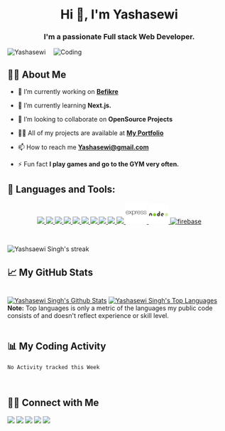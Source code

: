 <h1 align="center">Hi 👋, I'm Yashasewi</h1>

<h3 align="center">I'm a passionate Full stack Web Developer.</h3>

<img align="right" alt="Coding" width="400" src="https://miro.medium.com/max/1272/1*ZSVmWGcc1weENb0ShawWxw.gif">

<p align="left"> <img src="https://komarev.com/ghpvc/?username=Yashasewi&label=Profile%20views&color=0e75b6&style=flat" alt="Yashasewi" /> </p>


## 🙋‍♂️ About Me

- 🔭 I’m currently working on **[Befikre](https://befikrestore.in)**

- 🌱 I’m currently learning **Next.js.**

- 👯 I’m looking to collaborate on **OpenSource Projects**

- 👨‍💻 All of my projects are available at **[My Portfolio](http://yashasewi.eu.org)**

- 📫 How to reach me **Yashasewi@gmail.com**

- ⚡ Fun fact **I play games and go to the GYM very often.**



## 🚀 Languages and Tools:

<p align="center"> 
    <a href="https://www.java.com" target="_blank"> <img src="https://img.icons8.com/color/48/000000/java-coffee-cup-logo.png" height=58px/> </a>
    <a href="https://www.w3.org/html/" target="_blank"> <img src="https://img.icons8.com/color/48/000000/html-5.png"/> </a> 
    <a href="https://www.w3schools.com/css/" target="_blank"> <img src="https://img.icons8.com/color/48/000000/css3.png"/> </a> 
    <a href="https://www.w3schools.com/js/DEFAULT.asp" target="_blank"> <img src="https://img.icons8.com/color/48/000000/javascript.png"/> </a>
    <a href="https://reactjs.org/" target="_blank"> <img src="https://img.icons8.com/color/48/000000/react-native.png"/> </a>
    <a href="https://www.typescriptlang.org/" target="_blank"> <img src="https://img.icons8.com/color/48/000000/typescript.png"/> </a>
    <a href="https://www.python.org" target="_blank"> <img src="https://img.icons8.com/color/48/000000/python.png"/> </a>
    <a href="https://www.postgresql.org/" target="_blank"> <img src="https://img.icons8.com/color/48/000000/postgreesql.png"/> </a>
    <a href="https://www.mongodb.com/" target="_blank"> <img src="https://img.icons8.com/color/48/000000/mongodb.png"/> </a>
    <a href="https://www.figma.com/" target="_blank"> <img src="https://img.icons8.com/color/48/000000/figma--v1.png"/> </a>
    <a href="https://expressjs.com" target="_blank" rel="noreferrer"> <img src="https://raw.githubusercontent.com/devicons/devicon/master/icons/express/express-original-wordmark.svg" alt="express" height = 48px/>
    </a> 
    <a href="https://nodejs.org" target="_blank" rel="noreferrer"> <img src="https://raw.githubusercontent.com/devicons/devicon/master/icons/nodejs/nodejs-original-wordmark.svg" alt="nodejs" height=45px"/>
    <a href="https://firebase.google.com/" target="_blank" rel="noreferrer"> <img src="https://www.vectorlogo.zone/logos/firebase/firebase-icon.svg" alt="firebase" height=48px/>
    </a>

</p>

<br/>



<p>
        <img title="🔥 Get streak stats for your profile at git.io/streak-stats" alt="Yashsaewi Singh's streak" src="https://github-readme-streak-stats.herokuapp.com/?user=Yashasewi&theme=black-ice&hide_border=true&stroke=0000&background=060A0CD0"/>
</p>

## 📈 My GitHub Stats

<!-- <p align="center"> <img src="https://github-readme-stats.vercel.app/api?username=Yashasewi&show_icons=true&theme=gotham" alt="Yashasewi" /> </p>

<p ><img alt="Rahul Roy's Top Languages" src="https://github-readme-stats.vercel.app/api/top-langs/?username=Yashasewi&langs_count=8&count_private=true&layout=compact&theme=react&hide_border=true&bg_color=0D1117" /></p> -->

  <br/>
    <a href="https://github.com/yashasewi/github-readme-stats"><img alt="Yashasewi Singh's Github Stats" src="https://github-readme-stats.vercel.app/api?username=yashasewi&show_icons=true&count_private=true&theme=react&hide_border=true&bg_color=0D1117" /></a>
  <a href="https://github.com/yashasewi/github-readme-stats"><img alt="Yashasewi Singh's Top Languages" src="https://github-readme-stats.vercel.app/api/top-langs/?username=yashasewi&langs_count=8&count_private=true&layout=compact&theme=react&hide_border=true&bg_color=0D1117" /></a>

  <br/>
  <b>Note:</b> Top languages is only a metric of the languages my public code consists of and doesn't reflect experience or skill level.


<br/>
<br/>

## 📊 My Coding Activity

<!--START_SECTION:waka-->

```text
No Activity tracked this Week
```

<!--END_SECTION:waka-->

<br/>

<!-- add emoji  -->


## 🙋‍♂️ Connect with Me

<p align="left">

<a href = "https://www.linkedin.com/in/yashasewi
"><img src="https://img.icons8.com/fluent/48/000000/linkedin.png"/></a>
<a href = "mailto:Yashasewi@gmail.com"><img src="https://img.icons8.com/color/344/gmail-new.png" height=48px/></a>
<a href = "https://www.facebook.com/yashasewi.singh.94/"><img src="https://img.icons8.com/fluency/344/facebook-new.png" height=48px/></a>
<a href = "https://www.instagram.com/yashasewi/"><img src="https://img.icons8.com/fluency/344/instagram-new.png" height=48px/></a>
<a href = "https://twitter.com/Yashasewi"><img src="https://img.icons8.com/color/344/twitter--v1.png" height=48px/></a>
</p>

